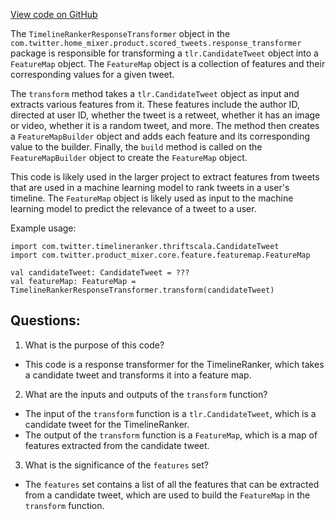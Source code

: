 [View code on GitHub](https://github.com/misbahsy/the-algorithm/home-mixer/server/src/main/scala/com/twitter/home_mixer/product/scored_tweets/response_transformer/TimelineRankerResponseTransformer.scala)

The `TimelineRankerResponseTransformer` object in the `com.twitter.home_mixer.product.scored_tweets.response_transformer` package is responsible for transforming a `tlr.CandidateTweet` object into a `FeatureMap` object. The `FeatureMap` object is a collection of features and their corresponding values for a given tweet. 

The `transform` method takes a `tlr.CandidateTweet` object as input and extracts various features from it. These features include the author ID, directed at user ID, whether the tweet is a retweet, whether it has an image or video, whether it is a random tweet, and more. The method then creates a `FeatureMapBuilder` object and adds each feature and its corresponding value to the builder. Finally, the `build` method is called on the `FeatureMapBuilder` object to create the `FeatureMap` object.

This code is likely used in the larger project to extract features from tweets that are used in a machine learning model to rank tweets in a user's timeline. The `FeatureMap` object is likely used as input to the machine learning model to predict the relevance of a tweet to a user. 

Example usage:
```
import com.twitter.timelineranker.thriftscala.CandidateTweet
import com.twitter.product_mixer.core.feature.featuremap.FeatureMap

val candidateTweet: CandidateTweet = ???
val featureMap: FeatureMap = TimelineRankerResponseTransformer.transform(candidateTweet)
```
## Questions: 
 1. What is the purpose of this code?
- This code is a response transformer for the TimelineRanker, which takes a candidate tweet and transforms it into a feature map.

2. What are the inputs and outputs of the `transform` function?
- The input of the `transform` function is a `tlr.CandidateTweet`, which is a candidate tweet for the TimelineRanker.
- The output of the `transform` function is a `FeatureMap`, which is a map of features extracted from the candidate tweet.

3. What is the significance of the `features` set?
- The `features` set contains a list of all the features that can be extracted from a candidate tweet, which are used to build the `FeatureMap` in the `transform` function.